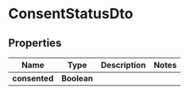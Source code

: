 

# ConsentStatusDto


## Properties

| Name | Type | Description | Notes |
|------------ | ------------- | ------------- | -------------|
|**consented** | **Boolean** |  |  |



